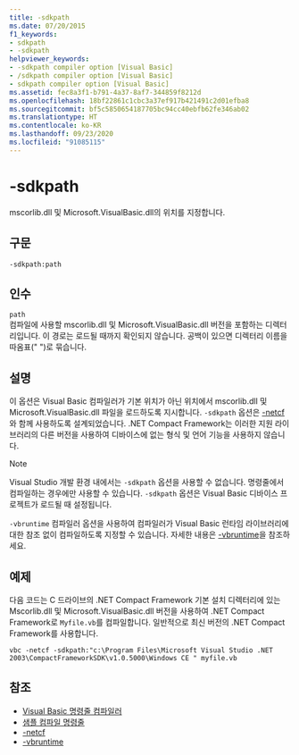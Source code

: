 ```yaml
---
title: -sdkpath
ms.date: 07/20/2015
f1_keywords:
- sdkpath
- -sdkpath
helpviewer_keywords:
- -sdkpath compiler option [Visual Basic]
- /sdkpath compiler option [Visual Basic]
- sdkpath compiler option [Visual Basic]
ms.assetid: fec8a3f1-b791-4a37-8af7-344859f8212d
ms.openlocfilehash: 18bf22861c1cbc3a37ef917b421491c2d01efba8
ms.sourcegitcommit: bf5c5850654187705bc94cc40ebfb62fe346ab02
ms.translationtype: HT
ms.contentlocale: ko-KR
ms.lasthandoff: 09/23/2020
ms.locfileid: "91085115"
---
```

# <a name="-sdkpath"></a>-sdkpath

mscorlib.dll 및 Microsoft.VisualBasic.dll의 위치를 지정합니다.  
  
## <a name="syntax"></a>구문  
  
```console  
-sdkpath:path  
```  
  
## <a name="arguments"></a>인수  

 `path`  
 컴파일에 사용할 mscorlib.dll 및 Microsoft.VisualBasic.dll 버전을 포함하는 디렉터리입니다. 이 경로는 로드될 때까지 확인되지 않습니다. 공백이 있으면 디렉터리 이름을 따옴표(" ")로 묶습니다.  
  
## <a name="remarks"></a>설명  

 이 옵션은 Visual Basic 컴파일러가 기본 위치가 아닌 위치에서 mscorlib.dll 및 Microsoft.VisualBasic.dll 파일을 로드하도록 지시합니다. `-sdkpath` 옵션은 [-netcf](netcf.md)와 함께 사용하도록 설계되었습니다. .NET Compact Framework는 이러한 지원 라이브러리의 다른 버전을 사용하여 디바이스에 없는 형식 및 언어 기능을 사용하지 않습니다.  
  
> [!NOTE]
> Visual Studio 개발 환경 내에서는 `-sdkpath` 옵션을 사용할 수 없습니다. 명령줄에서 컴파일하는 경우에만 사용할 수 있습니다. `-sdkpath` 옵션은 Visual Basic 디바이스 프로젝트가 로드될 때 설정됩니다.  
  
 `-vbruntime` 컴파일러 옵션을 사용하여 컴파일러가 Visual Basic 런타임 라이브러리에 대한 참조 없이 컴파일하도록 지정할 수 있습니다. 자세한 내용은 [-vbruntime](vbruntime.md)을 참조하세요.  
  
## <a name="example"></a>예제  

 다음 코드는 C 드라이브의 .NET Compact Framework 기본 설치 디렉터리에 있는 Mscorlib.dll 및 Microsoft.VisualBasic.dll 버전을 사용하여 .NET Compact Framework로 `Myfile.vb`를 컴파일합니다. 일반적으로 최신 버전의 .NET Compact Framework를 사용합니다.  
  
```console
vbc -netcf -sdkpath:"c:\Program Files\Microsoft Visual Studio .NET 2003\CompactFrameworkSDK\v1.0.5000\Windows CE " myfile.vb  
```  
  
## <a name="see-also"></a>참조

- [Visual Basic 명령줄 컴파일러](index.md)
- [샘플 컴파일 명령줄](sample-compilation-command-lines.md)
- [-netcf](netcf.md)
- [-vbruntime](vbruntime.md)
